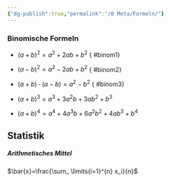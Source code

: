 ```yaml
---
{"dg-publish":true,"permalink":"/0 Meta/Formeln/"}
---
```


### Binomische Formeln
- $(a+b)^2=a^2+2ab+b^2$
{ #binom1}

- $(a-b)^2=a^2-2ab+b^2$
{ #binom2}

- $(a+b) \cdot (a-b)=a^2-b^2$
{ #binom3}

- $(a+b)^3=a^3+3a^2b+3ab^2+b^3$
- $(a+b)^4=a^4+4a^3b+6a^2b^2+4ab^3+b^4$

## Statistik
##### Arithmetisches Mittel
$\bar{x}=\frac{\sum_ \limits{i=1}^{n} x_i}{n}$
